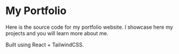 # My Portfolio

Here is the source code for my portfolio website. I showcase here my projects and you will learn more about me.

Built using React + TailwindCSS.
